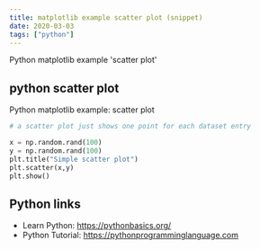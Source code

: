 ```yaml
---
title: matplotlib example scatter plot (snippet)
date: 2020-03-03
tags: ["python"]
---
```

Python matplotlib example 'scatter plot'


## python scatter plot

Python matplotlib example: scatter plot

```python
# a scatter plot just shows one point for each dataset entry

x = np.random.rand(100)
y = np.random.rand(100)
plt.title("Simple scatter plot")
plt.scatter(x,y)
plt.show()

```

## Python links

- Learn Python: https://pythonbasics.org/
- Python Tutorial: https://pythonprogramminglanguage.com

